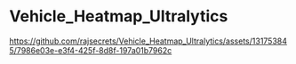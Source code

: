 # Vehicle_Heatmap_Ultralytics




https://github.com/rajsecrets/Vehicle_Heatmap_Ultralytics/assets/131753845/7986e03e-e3f4-425f-8d8f-197a01b7962c


